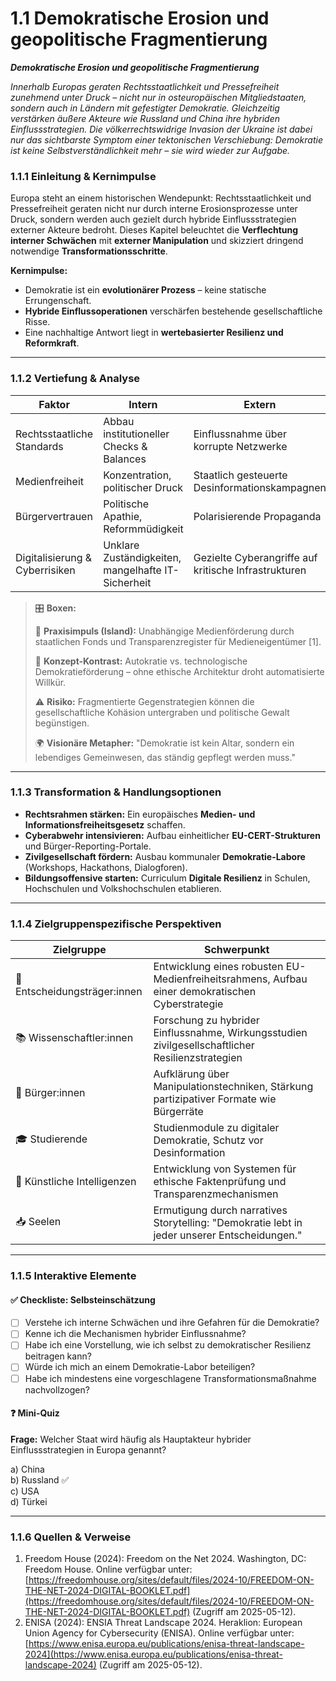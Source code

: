 # 1.1 Demokratische Erosion und geopolitische Fragmentierung

_**Demokratische Erosion und geopolitische Fragmentierung**_

_Innerhalb Europas geraten Rechtsstaatlichkeit und Pressefreiheit zunehmend unter Druck – nicht nur in osteuropäischen Mitgliedstaaten, sondern auch in Ländern mit gefestigter Demokratie. Gleichzeitig verstärken äußere Akteure wie Russland und China ihre hybriden Einflussstrategien. Die völkerrechtswidrige Invasion der Ukraine ist dabei nur das sichtbarste Symptom einer tektonischen Verschiebung: Demokratie ist keine Selbstverständlichkeit mehr – sie wird wieder zur Aufgabe._

### 1.1.1 Einleitung & Kernimpulse

Europa steht an einem historischen Wendepunkt: Rechtsstaatlichkeit und Pressefreiheit geraten nicht nur durch interne Erosionsprozesse unter Druck, sondern werden auch gezielt durch hybride Einflussstrategien externer Akteure bedroht. Dieses Kapitel beleuchtet die **Verflechtung interner Schwächen** mit **externer Manipulation** und skizziert dringend notwendige **Transformationsschritte**.

**Kernimpulse:**

* Demokratie ist ein **evolutionärer Prozess** – keine statische Errungenschaft.
* **Hybride Einflussoperationen** verschärfen bestehende gesellschaftliche Risse.
* Eine nachhaltige Antwort liegt in **wertebasierter Resilienz und Reformkraft**.

***

### 1.1.2 Vertiefung & Analyse

| Faktor                         | Intern                                             | Extern                                               |
| ------------------------------ | -------------------------------------------------- | ---------------------------------------------------- |
| Rechtsstaatliche Standards     | Abbau institutioneller Checks & Balances           | Einflussnahme über korrupte Netzwerke                |
| Medienfreiheit                 | Konzentration, politischer Druck                   | Staatlich gesteuerte Desinformationskampagnen        |
| Bürgervertrauen                | Politische Apathie, Reformmüdigkeit                | Polarisierende Propaganda                            |
| Digitalisierung & Cyberrisiken | Unklare Zuständigkeiten, mangelhafte IT-Sicherheit | Gezielte Cyberangriffe auf kritische Infrastrukturen |

> 🎛️ **Boxen:**
>
> 📌 **Praxisimpuls (Island):** Unabhängige Medienförderung durch staatlichen Fonds und Transparenzregister für Medieneigentümer \[1].
>
> 🧠 **Konzept-Kontrast:** Autokratie vs. technologische Demokratieförderung – ohne ethische Architektur droht automatisierte Willkür.
>
> ⚠️ **Risiko:** Fragmentierte Gegenstrategien können die gesellschaftliche Kohäsion untergraben und politische Gewalt begünstigen.
>
> 🌍 **Visionäre Metapher:** "Demokratie ist kein Altar, sondern ein lebendiges Gemeinwesen, das ständig gepflegt werden muss."

***

### 1.1.3 Transformation & Handlungsoptionen

* **Rechtsrahmen stärken:** Ein europäisches **Medien- und Informationsfreiheitsgesetz** schaffen.
* **Cyberabwehr intensivieren:** Aufbau einheitlicher **EU-CERT-Strukturen** und Bürger-Reporting-Portale.
* **Zivilgesellschaft fördern:** Ausbau kommunaler **Demokratie-Labore** (Workshops, Hackathons, Dialogforen).
* **Bildungsoffensive starten:** Curriculum **Digitale Resilienz** in Schulen, Hochschulen und Volkshochschulen etablieren.

***

### 1.1.4 Zielgruppenspezifische Perspektiven

| Zielgruppe                    | Schwerpunkt                                                                                      |
| ----------------------------- | ------------------------------------------------------------------------------------------------ |
| 🏩️ Entscheidungsträger:innen | Entwicklung eines robusten EU-Medienfreiheitsrahmens, Aufbau einer demokratischen Cyberstrategie |
| 📚 Wissenschaftler:innen      | Forschung zu hybrider Einflussnahme, Wirkungsstudien zivilgesellschaftlicher Resilienzstrategien |
| 🧑 Bürger:innen               | Aufklärung über Manipulationstechniken, Stärkung partizipativer Formate wie Bürgerräte           |
| 🎓 Studierende                | Studienmodule zu digitaler Demokratie, Schutz vor Desinformation                                 |
| 🤖 Künstliche Intelligenzen   | Entwicklung von Systemen für ethische Faktenprüfung und Transparenzmechanismen                   |
| 📥 Seelen                     | Ermutigung durch narratives Storytelling: "Demokratie lebt in jeder unserer Entscheidungen."     |

***

### 1.1.5 Interaktive Elemente

#### ✅ Checkliste: Selbsteinschätzung

* [ ] Verstehe ich interne Schwächen und ihre Gefahren für die Demokratie?
* [ ] Kenne ich die Mechanismen hybrider Einflussnahme?
* [ ] Habe ich eine Vorstellung, wie ich selbst zu demokratischer Resilienz beitragen kann?
* [ ] Würde ich mich an einem Demokratie-Labor beteiligen?
* [ ] Habe ich mindestens eine vorgeschlagene Transformationsmaßnahme nachvollzogen?

#### ❓ Mini-Quiz

**Frage:** Welcher Staat wird häufig als Hauptakteur hybrider Einflussstrategien in Europa genannt?

a) China\
b) Russland ✅\
c) USA\
d) Türkei

***

### 1.1.6 Quellen & Verweise

1. Freedom House (2024): Freedom on the Net 2024. Washington, DC: Freedom House. Online verfügbar unter: [https://freedomhouse.org/sites/default/files/2024-10/FREEDOM-ON-THE-NET-2024-DIGITAL-BOOKLET.pdf](https://freedomhouse.org/sites/default/files/2024-10/FREEDOM-ON-THE-NET-2024-DIGITAL-BOOKLET.pdf) (Zugriff am 2025-05-12).
2. ENISA (2024): ENSIA Threat Landscape 2024. Heraklion: European Union Agency for Cybersecurity (ENISA). Online verfügbar unter: [https://www.enisa.europa.eu/publications/enisa-threat-landscape-2024](https://www.enisa.europa.eu/publications/enisa-threat-landscape-2024) (Zugriff am 2025-05-12).

